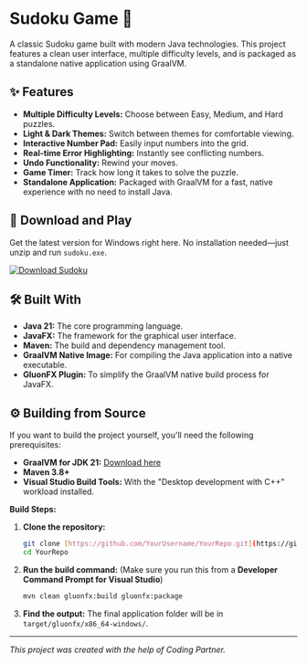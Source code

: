 # Sudoku Game 🧩

A classic Sudoku game built with modern Java technologies. This project features a clean user interface, multiple difficulty levels, and is packaged as a standalone native application using GraalVM.

<!-- ![Sudoku Gameplay GIF](https-placeholder-for-your-gif.gif) ] -->

## ✨ Features

* **Multiple Difficulty Levels:** Choose between Easy, Medium, and Hard puzzles.
* **Light & Dark Themes:** Switch between themes for comfortable viewing.
* **Interactive Number Pad:** Easily input numbers into the grid.
* **Real-time Error Highlighting:** Instantly see conflicting numbers.
* **Undo Functionality:** Rewind your moves.
* **Game Timer:** Track how long it takes to solve the puzzle.
* **Standalone Application:** Packaged with GraalVM for a fast, native experience with no need to install Java.

## 🚀 Download and Play

Get the latest version for Windows right here. No installation needed—just unzip and run `sudoku.exe`.

[![Download Sudoku](https://img.shields.io/badge/Download-v1.0.0-blue?style=for-the-badge&logo=windows)](https://github.com/BenedettiSaulo/sudoku-game/archive/refs/tags/v1.0.0.zip)

## 🛠️ Built With

* **Java 21:** The core programming language.
* **JavaFX:** The framework for the graphical user interface.
* **Maven:** The build and dependency management tool.
* **GraalVM Native Image:** For compiling the Java application into a native executable.
* **GluonFX Plugin:** To simplify the GraalVM native build process for JavaFX.

## ⚙️ Building from Source

If you want to build the project yourself, you'll need the following prerequisites:

* **GraalVM for JDK 21:** [Download here](https://www.graalvm.org/downloads/)
* **Maven 3.8+**
* **Visual Studio Build Tools:** With the "Desktop development with C++" workload installed.

**Build Steps:**

1.  **Clone the repository:**
    ```bash
    git clone [https://github.com/YourUsername/YourRepo.git](https://github.com/YourUsername/YourRepo.git)
    cd YourRepo
    ```

2.  **Run the build command:**
    (Make sure you run this from a **Developer Command Prompt for Visual Studio**)
    ```bash
    mvn clean gluonfx:build gluonfx:package
    ```

3.  **Find the output:**
    The final application folder will be in `target/gluonfx/x86_64-windows/`.

---
*This project was created with the help of Coding Partner.*
